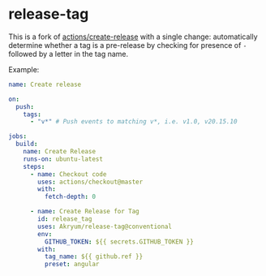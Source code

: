 # release-tag

This is a fork of [actions/create-release](https://github.com/actions/create-release) with a single change: automatically determine whether a tag is a pre-release by checking for presence of `-` followed by a letter in the tag name.

Example:

```yaml
name: Create release

on:
  push:
    tags:
      - "v*" # Push events to matching v*, i.e. v1.0, v20.15.10

jobs:
  build:
    name: Create Release
    runs-on: ubuntu-latest
    steps:
      - name: Checkout code
        uses: actions/checkout@master
        with:
          fetch-depth: 0

      - name: Create Release for Tag
        id: release_tag
        uses: Akryum/release-tag@conventional
        env:
          GITHUB_TOKEN: ${{ secrets.GITHUB_TOKEN }}
        with:
          tag_name: ${{ github.ref }}
          preset: angular
```
